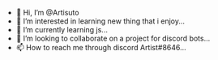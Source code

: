 - 👋 Hi, I’m @Artisuto
- 👀 I’m interested in learning new thing that i enjoy...
- 🌱 I’m currently learning js...
- 💞️ I’m looking to collaborate on a project for discord bots...
- 📫 How to reach me through discord Artist#8646...

<!---
Artisuto/Artisuto is a ✨ special ✨ repository because its `README.md` (this file) appears on your GitHub profile.
You can click the Preview link to take a look at your changes.
--->
